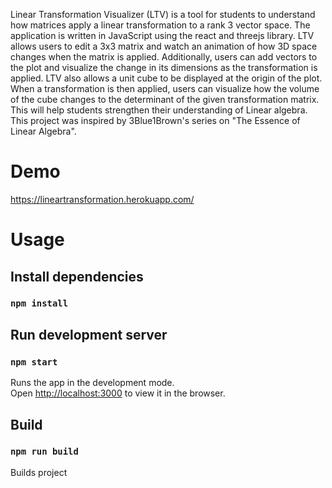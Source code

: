 Linear Transformation Visualizer (LTV) is a tool for students to understand how matrices apply a linear transformation to a rank 3 vector space. The application is written in JavaScript using the react and threejs library. LTV allows users to edit a 3x3 matrix and watch an animation of how 3D space changes when the matrix is applied. Additionally, users can add vectors to the plot and visualize the change in its dimensions as the transformation is applied. LTV also allows a unit cube to be displayed at the origin of the plot. When a transformation is then applied, users can visualize how the volume of the cube changes to the determinant of the given transformation matrix. This will help students strengthen their understanding of Linear algebra. This project was inspired by 3Blue1Brown's series on "The Essence of Linear Algebra".

# Demo

https://lineartransformation.herokuapp.com/

# Usage

## Install dependencies

### `npm install`

## Run development server

### `npm start`

Runs the app in the development mode.\
Open [http://localhost:3000](http://localhost:3000) to view it in the browser.

## Build

### `npm run build`

Builds project
